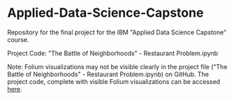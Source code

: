 # Applied-Data-Science-Capstone
Repository for the final project for the IBM "Applied Data Science Capstone" course.

Project Code: "The Battle of Neighborhoods" - Restaurant Problem.ipynb

Note: Folium visualizations may not be visible clearly in the project file ("The Battle of Neighborhoods" - Restaurant Problem.ipynb) on GitHub. The project code, complete with visible Folium visualizations can be accessed [here](https://eu-gb.dataplatform.cloud.ibm.com/analytics/notebooks/v2/99a93954-ba52-4f1d-862d-00de1bacff60/view?access_token=ffdb469bb04887732afbe582c6b16854f799a7070cbd1030eb30499ff9262ee9).
